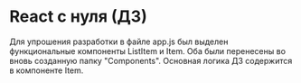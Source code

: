 # React с нуля (ДЗ)

Для упрошения разработки в файле app.js был выделен функциональные компоненты ListItem и Item. Оба были перенесены во вновь созданную папку "Components". Основная логика ДЗ содержится в компоненте Item.

